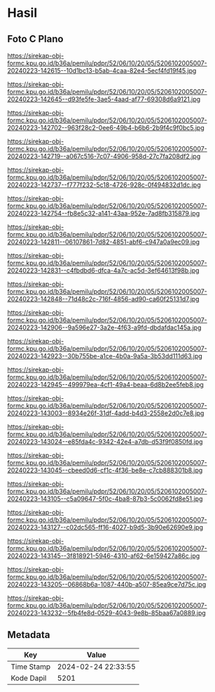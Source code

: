 # Hasil

## Foto C Plano

https://sirekap-obj-formc.kpu.go.id/b36a/pemilu/pdpr/52/06/10/20/05/5206102005007-20240223-142615--10d1bc13-b5ab-4caa-82e4-5ecf4fd19f45.jpg

https://sirekap-obj-formc.kpu.go.id/b36a/pemilu/pdpr/52/06/10/20/05/5206102005007-20240223-142645--d93fe5fe-3ae5-4aad-af77-69308d6a9121.jpg

https://sirekap-obj-formc.kpu.go.id/b36a/pemilu/pdpr/52/06/10/20/05/5206102005007-20240223-142702--963f28c2-0ee6-49b4-b6b6-2b9f4c9f0bc5.jpg

https://sirekap-obj-formc.kpu.go.id/b36a/pemilu/pdpr/52/06/10/20/05/5206102005007-20240223-142719--a067c516-7c07-4906-958d-27c7fa208df2.jpg

https://sirekap-obj-formc.kpu.go.id/b36a/pemilu/pdpr/52/06/10/20/05/5206102005007-20240223-142737--f777f232-5c18-4726-928c-0f494832d1dc.jpg

https://sirekap-obj-formc.kpu.go.id/b36a/pemilu/pdpr/52/06/10/20/05/5206102005007-20240223-142754--fb8e5c32-a141-43aa-952e-7ad8fb315879.jpg

https://sirekap-obj-formc.kpu.go.id/b36a/pemilu/pdpr/52/06/10/20/05/5206102005007-20240223-142811--06107861-7d82-4851-abf6-c947a0a9ec09.jpg

https://sirekap-obj-formc.kpu.go.id/b36a/pemilu/pdpr/52/06/10/20/05/5206102005007-20240223-142831--c4fbdbd6-dfca-4a7c-ac5d-3ef64613f98b.jpg

https://sirekap-obj-formc.kpu.go.id/b36a/pemilu/pdpr/52/06/10/20/05/5206102005007-20240223-142848--71d48c2c-716f-4856-ad90-ca60f25131d7.jpg

https://sirekap-obj-formc.kpu.go.id/b36a/pemilu/pdpr/52/06/10/20/05/5206102005007-20240223-142906--9a596e27-3a2e-4f63-a9fd-dbdafdac145a.jpg

https://sirekap-obj-formc.kpu.go.id/b36a/pemilu/pdpr/52/06/10/20/05/5206102005007-20240223-142923--30b755be-a1ce-4b0a-9a5a-3b53dd111d63.jpg

https://sirekap-obj-formc.kpu.go.id/b36a/pemilu/pdpr/52/06/10/20/05/5206102005007-20240223-142945--499979ea-4cf1-49a4-beaa-6d8b2ee5feb8.jpg

https://sirekap-obj-formc.kpu.go.id/b36a/pemilu/pdpr/52/06/10/20/05/5206102005007-20240223-143003--8934e26f-31df-4add-b4d3-2558e2d0c7e8.jpg

https://sirekap-obj-formc.kpu.go.id/b36a/pemilu/pdpr/52/06/10/20/05/5206102005007-20240223-143024--e85fda4c-9342-42e4-a7db-d53f9f0850fd.jpg

https://sirekap-obj-formc.kpu.go.id/b36a/pemilu/pdpr/52/06/10/20/05/5206102005007-20240223-143045--cbeed0d6-cf1c-4f36-be8e-c7cb888301b8.jpg

https://sirekap-obj-formc.kpu.go.id/b36a/pemilu/pdpr/52/06/10/20/05/5206102005007-20240223-143105--c5a09647-5f0c-4ba8-87b3-5c0062fd8e51.jpg

https://sirekap-obj-formc.kpu.go.id/b36a/pemilu/pdpr/52/06/10/20/05/5206102005007-20240223-143127--c02dc565-ff16-4027-b9d5-3b90e62690e9.jpg

https://sirekap-obj-formc.kpu.go.id/b36a/pemilu/pdpr/52/06/10/20/05/5206102005007-20240223-143145--3f818921-5946-4310-af62-6e159427a86c.jpg

https://sirekap-obj-formc.kpu.go.id/b36a/pemilu/pdpr/52/06/10/20/05/5206102005007-20240223-143205--06868b6a-1087-440b-a507-85ea9ce7d75c.jpg

https://sirekap-obj-formc.kpu.go.id/b36a/pemilu/pdpr/52/06/10/20/05/5206102005007-20240223-143232--5fb4fe8d-0529-4043-9e8b-85baa67a0889.jpg


## Metadata

| Key        | Value               |
| ---------- | ------------------- |
| Time Stamp | 2024-02-24 22:33:55 |
| Kode Dapil | 5201                |



